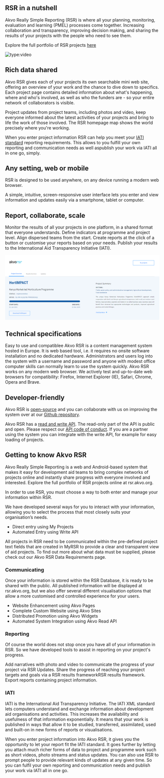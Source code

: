 ## RSR in a nutshell
Akvo Really Simple Reporting (RSR) is where all your planning, monitoring, evaluation and learning (PMEL) processes come together. Increasing collaboration and transparency, improving decision making, and sharing the results of your projects with the people who need to see them.

Explore the full portfolio of RSR projects [here](https://rsr.akvo.org) 


![type:video](https://www.youtube.com/embed/qEj6-3ee8pk)



## Rich data shared
Akvo RSR gives each of your projects its own searchable mini web site, offering an overview of your work and the chance to dive down to specifics. Each project page contains detailed information about what's happening, where and who's involved, as well as who the funders are - so your entire network of collaborators is visible.

Project updates from project teams, including photos and video, keep everyone informed about the latest activities of your projects and bring to life the work of those involved. The RSR homepage map shows the world precisely where you're working.

When you enter project information RSR can help you meet your [IATI standard](http://iatistandard.org/) reporting requirements. This allows to you fulfill your own reporting and communication needs as well aspublish your work via IATI all in one go, simply.



## Any setting, web or mobile
RSR is designed to be used anywhere, on any device running a modern web browser.

A simple, intuitive, screen-responsive user interface lets you enter and view information and updates easily via a smartphone, tablet or computer.


## Report, collaborate, scale
Monitor the results of all your projects in one platform, in a shared format that everyone understands. Define indicators at programme and project level. Align dispersed teams from the start. Create reports at the click of a button or customise your reports based on your needs. Publish your results to the International Aid Transparency Initiative (IATI).

![rich data shared](media/rich_data.png)

## Technical specifications
Easy to use and compatiblee
Akvo RSR is a content management system hosted in Europe. It is web based tool, i.e. it requires no onsite software installation and no dedicated hardware. Administrators and users log into the system with a username and password and anyone with modest office computer skills can normally learn to use the system quickly.
Akvo RSR works on any modern web browser. We actively test and up-to-date web browsers for compatibility: Firefox, Internet Explorer (IE), Safari, Chrome, Opera and Brave. 


## Developer-friendly
Akvo RSR is [open-source](http://akvo.org/blog/open-data-content-and-software-at-akvo) and you can collaborate with us on improving the system over at our [Github repository](https://github.com/akvo/akvo-rsr). 

Akvo RSR has a [read and write API](https://github.com/akvo/akvo-rsr/wiki/RSR_Partner-API-Read). The read-only part of the API is public and open. Please respect our [API code of conduct](https://akvo.org/policies/). If you are a partner using the system you can integrate with the write API, for example for easy loading of projects. 

## Getting to know Akvo RSR
Akvo Really Simple Reporting is a web and Android-based system that makes it easy for development aid teams to bring complex networks of projects online and instantly share progress with everyone involved and interested. Explore the full portfolio of RSR projects online at rsr.akvo.org.

In order to use RSR, you must choose a way to both enter and manage your information within RSR.

We have developed several ways for you to interact with your information, allowing you to select the process that most closely suits your organisation’s needs.

- Direct entry using My Projects
- Automated Entry using Write API

All projects in RSR need to be communicated within the pre-defined project text fields that are created in MyRSR to provide a clear and transparent view of aid projects. To find out more about what data must be supplied, please check out our Akvo RSR Data Requirements page.

### Communicating
Once your information is stored within the RSR Database, it is ready to be shared with the public. All published information will be displayed at rsr.akvo.org, but we also offer several different visualisation options that allow a more customised and controlled experience for your users.

- Website Enhancement using Akvo Pages
- Complete Custom Website using Akvo Sites
- Distributed Promotion using Akvo Widgets
- Automated System Integration using Akvo Read API

### Reporting
Of course the world does not stop once you have all of your information in RSR. So we have developed tools to assist in reporting on your project's progress.

Add narratives with photo and video to communicate the progress of your project via RSR Updates.
Share the progress of reaching your project targets and goals via a RSR results frameworkRSR results framework.
Export reports containing project information.

### IATI
IATI is the International Aid Transparency Initiative. The IATI XML standard lets computers understand and exchange information about development aid organisations and activities. This increases the availability and usefulness of that information exponentially. It means that your work is published in ways that allow it to be studied, transferred, assimilated, used and built-on in new forms of reports or visualisations.

When you enter project information into Akvo RSR, it gives you the opportunity to let your report fit the IATI standard. It goes further by letting you attach much richer forms of data to project and programme work such as short videos, photo streams and status updates. You can also use RSR to prompt people to provide relevant kinds of updates at any given time. So you can fulfil your own reporting and communication needs and publish your work via IATI all in one go.